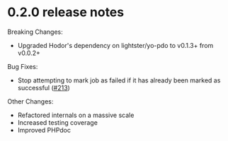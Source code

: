 # 0.2.0 release notes

Breaking Changes:

 - Upgraded Hodor's dependency on lightster/yo-pdo to v0.1.3+ from v0.0.2+

Bug Fixes:

 - Stop attempting to mark job as failed if it has already been marked as successful
   ([#213](https://github.com/lightster/hodor/pull/213))

Other Changes:

 - Refactored internals on a massive scale
 - Increased testing coverage
 - Improved PHPdoc
